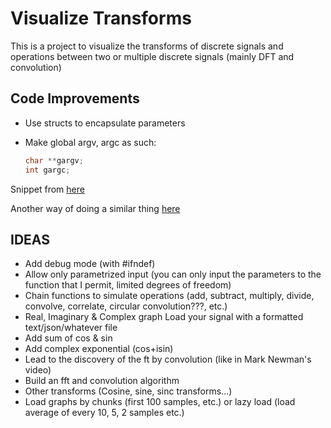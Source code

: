 # Visualize Transforms

This is a project to visualize the transforms of discrete signals and operations between two or multiple discrete signals (mainly DFT and convolution)

## Code Improvements

- Use structs to encapsulate parameters
- Make global argv, argc as such:

  ```c
  char **gargv;
  int gargc;
  ```

Snippet from [here](https://www.unix.com/programming/173428-how-access-argv-x-another-function-other-than-main.html)

Another way of doing a similar thing [here](https://stackoverflow.com/questions/43729256/argc-and-argv-for-functions-other-than-main)

## IDEAS

- Add debug mode (with #ifndef)
- Allow only parametrized input (you can only input the parameters to the function that I permit, limited degrees of freedom)
- Chain functions to simulate operations (add, subtract, multiply, divide, convolve, correlate, circular convolution???, etc.)
- Real, Imaginary & Complex graph
  Load your signal with a formatted text/json/whatever file
- Add sum of cos & sin
- Add complex exponential (cos+isin)
- Lead to the discovery of the ft by convolution (like in Mark Newman's video)
- Build an fft and convolution algorithm
- Other transforms (Cosine, sine, sinc transforms...)
- Load graphs by chunks (first 100 samples, etc.) or lazy load (load average of every 10, 5, 2 samples etc.)
